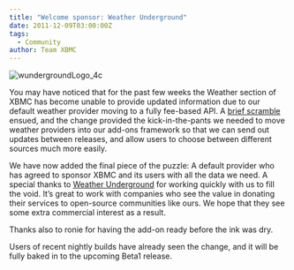 ```yaml
---
title: "Welcome sponsor: Weather Underground"
date: 2011-12-09T03:00:00Z
tags:
  - Community
author: Team XBMC
---
```


![](/images/blog/wundergroundLogo_4c-168x101.jpeg "wundergroundLogo_4c")

You may have noticed that for the past few weeks the Weather section of XBMC has become unable to provide updated information due to our default weather provider moving to a fully fee-based API. A [brief scramble](https://kodi.wiki/natethomas/2011/11/10/weekend-weather-update/) ensued, and the change provided the kick-in-the-pants we needed to move weather providers into our add-ons framework so that we can send out updates between releases, and allow users to choose between different sources much more easily.

We have now added the final piece of the puzzle: A default provider who has agreed to sponsor XBMC and its users with all the data we need. A special thanks to [Weather Underground](https://www.wunderground.com/) for working quickly with us to fill the void. It’s great to work with companies who see the value in donating their services to open-source communities like ours. We hope that they see some extra commercial interest as a result.

Thanks also to ronie for having the add-on ready before the ink was dry.

Users of recent nightly builds have already seen the change, and it will be fully baked in to the upcoming Beta1 release.
